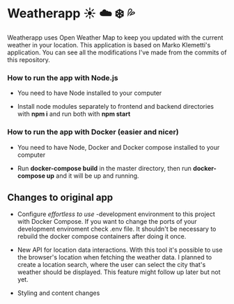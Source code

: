 # Weatherapp :sunny: :cloud: :snowflake: :sweat_drops:
Weatherapp uses Open Weather Map to keep you updated with the current weather in your location. This application is based on Marko Klemetti's application. You can see all the modifications I've made from the commits of this repository.


### How to run the app with Node.js
- You need to have Node installed to your computer

- Install node modules separately to frontend and backend directories with **npm i** and run both with **npm start**


### How to run the app with Docker (easier and nicer)
- You need to have Node, Docker and Docker compose installed to your computer

- Run **docker-compose build** in the master directory, then run **docker-compose up** and it will be up and running.


## Changes to original app
- Configure *effortless to use* -development environment to this project with Docker Compose. If you want to change the ports of your development enviroment check .env file. It shouldn't be necessary to rebuild the docker compose containers after doing it once.

- New API for location data interactions. With this tool it's possible to use the browser's location when fetching the weather data. I planned to create a location search, where the user can select the city that's weather should be displayed. This feature might follow up later but not yet.

- Styling and content changes